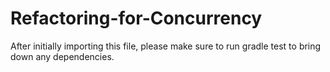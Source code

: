 # Refactoring-for-Concurrency

After initially importing this file, please make sure to run gradle test to bring down any dependencies.